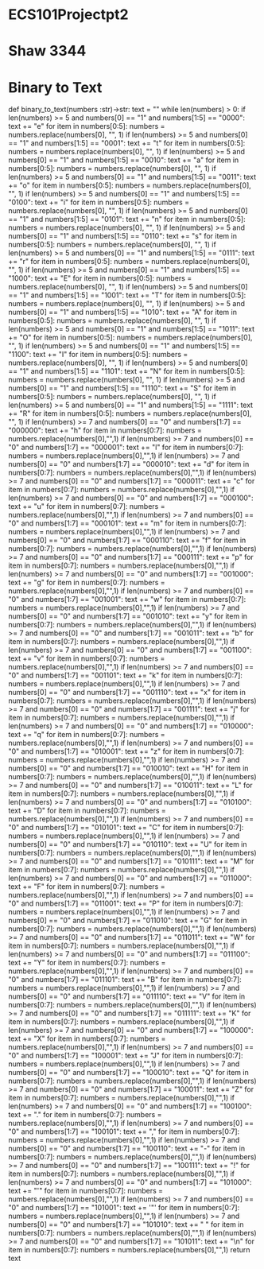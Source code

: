 # ECS101Projectpt2
# Shaw 3344
# Binary to Text

def binary_to_text(numbers :str)->str:
   text = ""
   while len(numbers) > 0:
       if len(numbers) >= 5 and numbers[0] == "1" and numbers[1:5] == "0000":
           text += "e"
           for item in numbers[0:5]:
               numbers = numbers.replace(numbers[0], "", 1)
       if len(numbers) >= 5 and numbers[0] == "1" and numbers[1:5] == "0001":
           text += "t"
           for item in numbers[0:5]:
               numbers = numbers.replace(numbers[0], "", 1)
       if len(numbers) >= 5 and numbers[0] == "1" and numbers[1:5] == "0010":
           text += "a"
           for item in numbers[0:5]:
               numbers = numbers.replace(numbers[0], "", 1)
       if len(numbers) >= 5 and numbers[0] == "1" and numbers[1:5] == "0011":
           text += "o"
           for item in numbers[0:5]:
               numbers = numbers.replace(numbers[0], "", 1)
       if len(numbers) >= 5 and numbers[0] == "1" and numbers[1:5] == "0100":
           text += "i"
           for item in numbers[0:5]:
               numbers = numbers.replace(numbers[0], "", 1)
       if len(numbers) >= 5 and numbers[0] == "1" and numbers[1:5] == "0101":
           text += "n"
           for item in numbers[0:5]:
               numbers = numbers.replace(numbers[0], "", 1)
       if len(numbers) >= 5 and numbers[0] == "1" and numbers[1:5] == "0110":
           text += "s"
           for item in numbers[0:5]:
               numbers = numbers.replace(numbers[0], "", 1)
       if len(numbers) >= 5 and numbers[0] == "1" and numbers[1:5] == "0111":
           text += "r"
           for item in numbers[0:5]:
               numbers = numbers.replace(numbers[0], "", 1)
       if len(numbers) >= 5 and numbers[0] == "1" and numbers[1:5] == "1000":
           text += "E"
           for item in numbers[0:5]:
               numbers = numbers.replace(numbers[0], "", 1)
       if len(numbers) >= 5 and numbers[0] == "1" and numbers[1:5] == "1001":
           text += "T"
           for item in numbers[0:5]:
               numbers = numbers.replace(numbers[0], "", 1)
       if len(numbers) >= 5 and numbers[0] == "1" and numbers[1:5] == "1010":
           text += "A"
           for item in numbers[0:5]:
               numbers = numbers.replace(numbers[0], "", 1)
       if len(numbers) >= 5 and numbers[0] == "1" and numbers[1:5] == "1011":
           text += "O"
           for item in numbers[0:5]:
               numbers = numbers.replace(numbers[0], "", 1)
       if len(numbers) >= 5 and numbers[0] == "1" and numbers[1:5] == "1100":
           text += "I"
           for item in numbers[0:5]:
               numbers = numbers.replace(numbers[0], "", 1)
       if len(numbers) >= 5 and numbers[0] == "1" and numbers[1:5] == "1101":
           text += "N"
           for item in numbers[0:5]:
               numbers = numbers.replace(numbers[0], "", 1)
       if len(numbers) >= 5 and numbers[0] == "1" and numbers[1:5] == "1110":
           text += "S"
           for item in numbers[0:5]:
               numbers = numbers.replace(numbers[0], "", 1)
       if len(numbers) >= 5 and numbers[0] == "1" and numbers[1:5] == "1111":
           text += "R"
           for item in numbers[0:5]:
               numbers = numbers.replace(numbers[0], "", 1)
       if len(numbers) >= 7 and numbers[0] == "0" and numbers[1:7] == "000000":
           text += "h"
           for item in numbers[0:7]:
               numbers = numbers.replace(numbers[0],"",1)
       if len(numbers) >= 7 and numbers[0] == "0" and numbers[1:7] == "000001":
           text += "l"
           for item in numbers[0:7]:
               numbers = numbers.replace(numbers[0],"",1)
       if len(numbers) >= 7 and numbers[0] == "0" and numbers[1:7] == "000010":
           text += "d"
           for item in numbers[0:7]:
               numbers = numbers.replace(numbers[0],"",1)
       if len(numbers) >= 7 and numbers[0] == "0" and numbers[1:7] == "000011":
           text += "c"
           for item in numbers[0:7]:
               numbers = numbers.replace(numbers[0],"",1)
       if len(numbers) >= 7 and numbers[0] == "0" and numbers[1:7] == "000100":
           text += "u"
           for item in numbers[0:7]:
               numbers = numbers.replace(numbers[0],"",1)
       if len(numbers) >= 7 and numbers[0] == "0" and numbers[1:7] == "000101":
           text += "m"
           for item in numbers[0:7]:
               numbers = numbers.replace(numbers[0],"",1)
       if len(numbers) >= 7 and numbers[0] == "0" and numbers[1:7] == "000110":
           text += "f"
           for item in numbers[0:7]:
               numbers = numbers.replace(numbers[0],"",1)
       if len(numbers) >= 7 and numbers[0] == "0" and numbers[1:7] == "000111":
           text += "p"
           for item in numbers[0:7]:
               numbers = numbers.replace(numbers[0],"",1)
       if len(numbers) >= 7 and numbers[0] == "0" and numbers[1:7] == "001000":
           text += "g"
           for item in numbers[0:7]:
               numbers = numbers.replace(numbers[0],"",1)
       if len(numbers) >= 7 and numbers[0] == "0" and numbers[1:7] == "001001":
           text += "w"
           for item in numbers[0:7]:
               numbers = numbers.replace(numbers[0],"",1)
       if len(numbers) >= 7 and numbers[0] == "0" and numbers[1:7] == "001010":
           text += "y"
           for item in numbers[0:7]:
               numbers = numbers.replace(numbers[0],"",1)
       if len(numbers) >= 7 and numbers[0] == "0" and numbers[1:7] == "001011":
           text += "b"
           for item in numbers[0:7]:
               numbers = numbers.replace(numbers[0],"",1)
       if len(numbers) >= 7 and numbers[0] == "0" and numbers[1:7] == "001100":
           text += "v"
           for item in numbers[0:7]:
               numbers = numbers.replace(numbers[0],"",1)
       if len(numbers) >= 7 and numbers[0] == "0" and numbers[1:7] == "001101":
           text += "k"
           for item in numbers[0:7]:
               numbers = numbers.replace(numbers[0],"",1)
       if len(numbers) >= 7 and numbers[0] == "0" and numbers[1:7] == "001110":
           text += "x"
           for item in numbers[0:7]:
               numbers = numbers.replace(numbers[0],"",1)
       if len(numbers) >= 7 and numbers[0] == "0" and numbers[1:7] == "001111":
           text += "j"
           for item in numbers[0:7]:
               numbers = numbers.replace(numbers[0],"",1)
       if len(numbers) >= 7 and numbers[0] == "0" and numbers[1:7] == "010000":
           text += "q"
           for item in numbers[0:7]:
               numbers = numbers.replace(numbers[0],"",1)
       if len(numbers) >= 7 and numbers[0] == "0" and numbers[1:7] == "010001":
           text += "z"
           for item in numbers[0:7]:
               numbers = numbers.replace(numbers[0],"",1)
       if len(numbers) >= 7 and numbers[0] == "0" and numbers[1:7] == "010010":
           text += "H"
           for item in numbers[0:7]:
               numbers = numbers.replace(numbers[0],"",1)
       if len(numbers) >= 7 and numbers[0] == "0" and numbers[1:7] == "010011":
           text += "L"
           for item in numbers[0:7]:
               numbers = numbers.replace(numbers[0],"",1)
       if len(numbers) >= 7 and numbers[0] == "0" and numbers[1:7] == "010100":
           text += "D"
           for item in numbers[0:7]:
               numbers = numbers.replace(numbers[0],"",1)
       if len(numbers) >= 7 and numbers[0] == "0" and numbers[1:7] == "010101":
           text += "C"
           for item in numbers[0:7]:
               numbers = numbers.replace(numbers[0],"",1)
       if len(numbers) >= 7 and numbers[0] == "0" and numbers[1:7] == "010110":
           text += "U"
           for item in numbers[0:7]:
               numbers = numbers.replace(numbers[0],"",1)
       if len(numbers) >= 7 and numbers[0] == "0" and numbers[1:7] == "010111":
           text += "M"
           for item in numbers[0:7]:
               numbers = numbers.replace(numbers[0],"",1)
       if len(numbers) >= 7 and numbers[0] == "0" and numbers[1:7] == "011000":
           text += "F"
           for item in numbers[0:7]:
               numbers = numbers.replace(numbers[0],"",1)
       if len(numbers) >= 7 and numbers[0] == "0" and numbers[1:7] == "011001":
           text += "P"
           for item in numbers[0:7]:
               numbers = numbers.replace(numbers[0],"",1)
       if len(numbers) >= 7 and numbers[0] == "0" and numbers[1:7] == "011010":
           text += "G"
           for item in numbers[0:7]:
               numbers = numbers.replace(numbers[0],"",1)
       if len(numbers) >= 7 and numbers[0] == "0" and numbers[1:7] == "011011":
           text += "W"
           for item in numbers[0:7]:
               numbers = numbers.replace(numbers[0],"",1)
       if len(numbers) >= 7 and numbers[0] == "0" and numbers[1:7] == "011100":
           text += "Y"
           for item in numbers[0:7]:
               numbers = numbers.replace(numbers[0],"",1)
       if len(numbers) >= 7 and numbers[0] == "0" and numbers[1:7] == "011101":
           text += "B"
           for item in numbers[0:7]:
               numbers = numbers.replace(numbers[0],"",1)
       if len(numbers) >= 7 and numbers[0] == "0" and numbers[1:7] == "011110":
           text += "V"
           for item in numbers[0:7]:
               numbers = numbers.replace(numbers[0],"",1)
       if len(numbers) >= 7 and numbers[0] == "0" and numbers[1:7] == "011111":
           text += "K"
           for item in numbers[0:7]:
               numbers = numbers.replace(numbers[0],"",1)
       if len(numbers) >= 7 and numbers[0] == "0" and numbers[1:7] == "100000":
           text += "X"
           for item in numbers[0:7]:
               numbers = numbers.replace(numbers[0],"",1)
       if len(numbers) >= 7 and numbers[0] == "0" and numbers[1:7] == "100001":
           text += "J"
           for item in numbers[0:7]:
               numbers = numbers.replace(numbers[0],"",1)
       if len(numbers) >= 7 and numbers[0] == "0" and numbers[1:7] == "100010":
           text += "Q"
           for item in numbers[0:7]:
               numbers = numbers.replace(numbers[0],"",1)
       if len(numbers) >= 7 and numbers[0] == "0" and numbers[1:7] == "100011":
           text += "Z"
           for item in numbers[0:7]:
               numbers = numbers.replace(numbers[0],"",1)
       if len(numbers) >= 7 and numbers[0] == "0" and numbers[1:7] == "100100":
           text += "."
           for item in numbers[0:7]:
               numbers = numbers.replace(numbers[0],"",1)
       if len(numbers) >= 7 and numbers[0] == "0" and numbers[1:7] == "100101":
           text += ","
           for item in numbers[0:7]:
               numbers = numbers.replace(numbers[0],"",1)
       if len(numbers) >= 7 and numbers[0] == "0" and numbers[1:7] == "100110":
           text += "-"
           for item in numbers[0:7]:
               numbers = numbers.replace(numbers[0],"",1)
       if len(numbers) >= 7 and numbers[0] == "0" and numbers[1:7] == "100111":
           text += "!"
           for item in numbers[0:7]:
               numbers = numbers.replace(numbers[0],"",1)
       if len(numbers) >= 7 and numbers[0] == "0" and numbers[1:7] == "101000":
           text += "'"
           for item in numbers[0:7]:
               numbers = numbers.replace(numbers[0],"",1)
       if len(numbers) >= 7 and numbers[0] == "0" and numbers[1:7] == "101001":
           text += '"'
           for item in numbers[0:7]:
               numbers = numbers.replace(numbers[0],"",1)
       if len(numbers) >= 7 and numbers[0] == "0" and numbers[1:7] == "101010":
           text += " "
           for item in numbers[0:7]:
               numbers = numbers.replace(numbers[0],"",1)
       if len(numbers) >= 7 and numbers[0] == "0" and numbers[1:7] == "101011":
           text += "\n"
           for item in numbers[0:7]:
               numbers = numbers.replace(numbers[0],"",1)
return text

